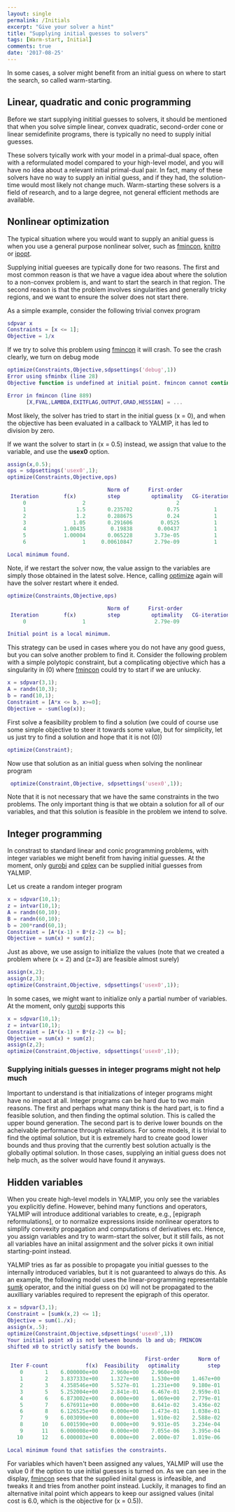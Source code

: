 ```yaml
---
layout: single
permalink: /Initials
excerpt: "Give your solver a hint"
title: "Supplying initial guesses to solvers"
tags: [Warm-start, Initial]
comments: true
date: '2017-08-25'
---
```


In some cases, a solver might benefit from an initial guess on where to start the search, so called warm-starting.

## Linear, quadratic and conic programming

Before we start supplying inititial guesses to solvers, it should be mentioned that when you solve simple linear, convex quadratic, second-order cone or linear semidefinite programs, there is typically no need to supply initial guesses. 

These solvers tyically work with your model in a primal-dual space, often with a reformulated model compared to your high-level model, and you will have no idea about a relevant initial primal-dual pair. In fact, many of these solvers have no way to supply an initial guess, and if they had, the solution-time would most likely not change much. Warm-starting these solvers is a field of research, and to a large degree, not general efficient methods are available.

## Nonlinear optimization

The typical situation where you would want to supply an anitial guess is when you use a general purpose nonlinear solver, such as [fmincon](/solver/fmincon), [knitro](/solver/knitro) or [ipopt](/solver/ipopt). 

Supplying initial gueeses are typically done for two reasons. The first and most common reason is that we have a vague idea about where the solution to a non-convex problem is, and want to start the search in that region. The second reason is that the problem involves singularities and generally tricky regions, and we want to ensure the solver does not start there.

As a simple example, consider the following trivial convex program

````matlab
sdpvar x
Constraints = [x <= 1];
Objective = 1/x
````

If we try to solve this problem using [fmincon](/solver/fmincon) it will crash. To see the crash clearly, we turn on debug mode

````matlab
optimize(Constraints,Objective,sdpsettings('debug',1))
Error using sfminbx (line 28)
Objective function is undefined at initial point. fmincon cannot continue.

Error in fmincon (line 889)
      [X,FVAL,LAMBDA,EXITFLAG,OUTPUT,GRAD,HESSIAN] = ...

````

Most likely, the solver has tried to start in the initial guess \(x = 0\), and when the objective has been evaluated in a callback to YALMIP, it has led to division by zero.

If we want the solver to start in \(x = 0.5\) instead, we assign that value to the variable, and use the **usex0** option.

````matlab
assign(x,0.5);
ops = sdpsettings('usex0',1);
optimize(Constraints,Objective,ops)

                                Norm of      First-order 
 Iteration        f(x)          step          optimality   CG-iterations
     0                  2                             2                
     1                1.5       0.235702           0.75           1
     2                1.2       0.288675           0.24           1
     3               1.05       0.291606         0.0525           1
     4            1.00435        0.19838        0.00437           1
     5            1.00004       0.065228       3.73e-05           1
     6                  1     0.00610847       2.79e-09           1

Local minimum found.
````

Note, if we restart the solver now, the value assign to the variables are simply those obtained in the latest solve. Hence, calling [optimize](/command/optimize) again will have the solver restart where it ended.


````matlab
optimize(Constraints,Objective,ops)

                                Norm of      First-order 
 Iteration        f(x)          step          optimality   CG-iterations
     0                  1                      2.79e-09                

Initial point is a local minimum.
````

This strategy can be used in cases where you do not have any good guess, but you can solve another problem to find it. Consider the following problem with a simple polytopic constraint, but a complicating objective which has a singularity in \(0\) where   [fmincon](/solver/fmincon) could try to start if we are unlucky.

````matlab
x = sdpvar(3,1);
A = randn(10,3);
b = rand(10,1);
Constraint = [A*x <= b, x>=0];
Objective = -sum(log(x));
````

First solve a feasibility problem to find a solution (we could of course use some simple objective to steer it towards some value, but for simplicity, let us just try to find a solution and hope that it is not \(0\))

````matlab
optimize(Constraint);
````

Now use that solution as an initial guess when solving the nonlinear program

````matlab
 optimize(Constraint,Objective, sdpsettings('usex0',1));
````

Note that it is not necessary that we have the same constraints in the two problems. The only important thing is that we obtain a solution for all of our variables, and that this solution is feasible in the problem we intend to solve.


## Integer programming

In constrast to standard linear and conic programming problems, with integer variables we might benefit from having initial guesses. At the moment, only [gurobi](/solver/gurobi) and [cplex](/solver/cplex) can be supplied initial guesses from YALMIP.

Let us create a random integer program

````matlab
x = sdpvar(10,1);
z = intvar(10,1);
A = randn(60,10);
B = randn(60,10);
b = 200*rand(60,1);
Constraint = [A*(x-1) + B*(z-2) <= b];
Objective = sum(x) + sum(z);
````

Just as above, we use assign to initialize the values (note that we created a problem where \(x = 2\) and \(z=3\) are feasible almost surely)

````matlab
assign(x,2);
assign(z,3);
optimize(Constraint,Objective, sdpsettings('usex0',1));
````

In some cases, we might want to initialize only a partial number of variables. At the moment, only  [gurobi](/solver/gurobi) supports this

````matlab
x = sdpvar(10,1);
z = intvar(10,1);
Constraint = [A*(x-1) + B*(z-2) <= b];
Objective = sum(x) + sum(z);
assign(z,2);
optimize(Constraint,Objective, sdpsettings('usex0',1));
````

### Supplying initials guesses in integer programs might not help much

Important to understand is that initializations of integer programs might have no impact at all. Integer programs can be hard due to two main reasons. The first and perhaps what many think is the hard part, is to find a feasible solution, and then finding the optimal solution. This is called the upper bound generation. The second part is to derive lower bounds on the acheivable performance through relaxations. For some models, it is trivial to find the optimal solution, but it is extremely hard to create good lower bounds and thus proving that the currently best solution actually is the globally optimal solution. In those cases, supplying an initial guess does not help much, as the solver would have found it anyways.

## Hidden variables

When you create high-level models in YALMIP, you only see the variables you explicitly define. However, behind many functions and operators, YALMIP will introduce additional variables to create, e.g., [epigraph reformulations], or to normalize expressions inside nonlinear operators to simplify convexity propagation and computations of derivatives etc. Hence, you assign variables and try to warm-start the solver, but it still fails, as not all variables have an iniital assignment and the solver picks it own initial starting-point instead.

YALMIP tries as far as possible to propagate you initial guesses to the internally introduced variables, but it is not guaranteed to always do this. As an example, the following model uses the linear-programming representable [sumk](command/sumk) operator, and the initial guess on \(x\) will not be propagated to the auxilliary variables required to represent the epigraph of this operator.

````matlab
x = sdpvar(3,1);
Constraint = [sumk(x,2) <= 1];
Objective = sum(1./x);
assign(x,.5);
optimize(Constraint,Objective,sdpsettings('usex0',1))
Your initial point x0 is not between bounds lb and ub; FMINCON
shifted x0 to strictly satisfy the bounds.

                                            First-order      Norm of
 Iter F-count            f(x)  Feasibility   optimality         step
    0       1    6.000000e+00    2.960e+00    2.960e+00
    1       2    3.837333e+00    1.327e+00    1.530e+00    1.467e+00
    2       3    4.358546e+00    5.527e-01    1.231e+00    9.180e-01
    3       5    5.252004e+00    2.841e-01    6.467e-01    2.959e-01
    4       6    6.873002e+00    0.000e+00    1.069e+00    2.779e-01
    5       7    6.676911e+00    0.000e+00    8.641e-02    3.436e-02
    6       8    6.126525e+00    0.000e+00    1.473e-01    1.038e-01
    7       9    6.003090e+00    0.000e+00    1.910e-02    2.588e-02
    8      10    6.001590e+00    0.000e+00    9.931e-05    3.234e-04
    9      11    6.000008e+00    0.000e+00    7.055e-06    3.395e-04
   10      12    6.000003e+00    0.000e+00    2.000e-07    1.019e-06

Local minimum found that satisfies the constraints.
````

For variables which haven't been assigned any values, YALMIP will use the value 0 if the option to use initial guesses is turned on. As we can see in the display, [fmincon](/solver/fmincon) sees that the supplied iniital guess is infeasible, and tweaks it and tries from another point instead. Luckily, it manages to find an alternative inital point which appears to keep our assigned values (inital cost is 6.0, which is the objective for \(x = 0.5\)).


